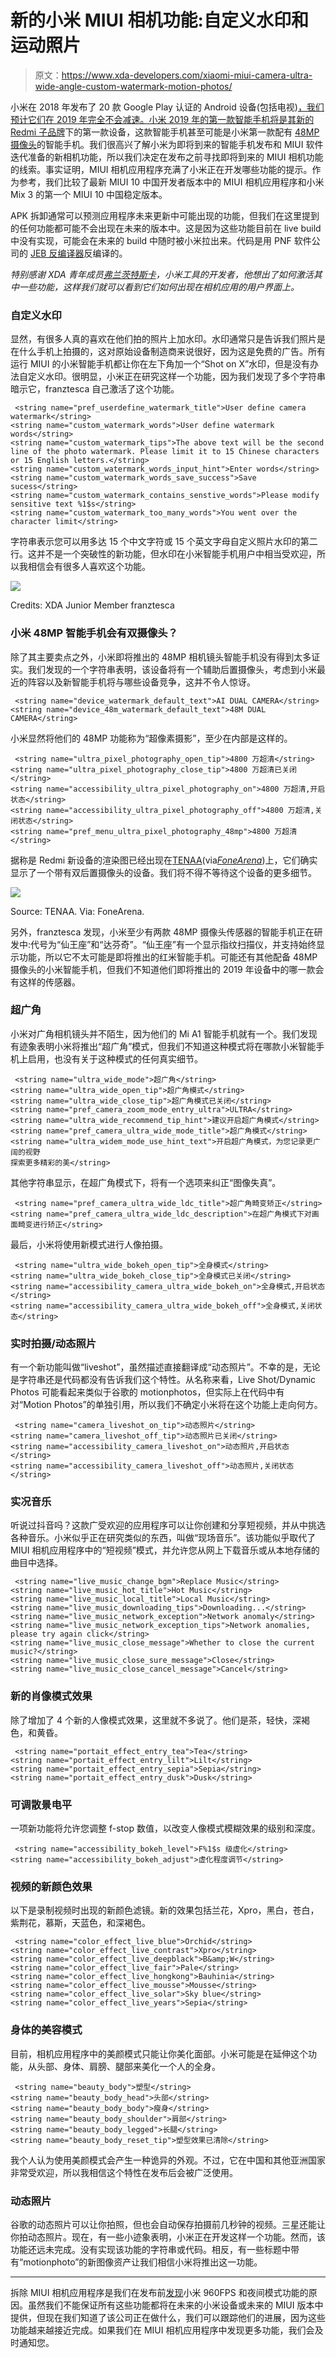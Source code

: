 # 新的小米 MIUI 相机功能:自定义水印和运动照片

> 原文：<https://www.xda-developers.com/xiaomi-miui-camera-ultra-wide-angle-custom-watermark-motion-photos/>

小米在 2018 年发布了 20 款 Google Play 认证的 Android 设备(包括电视)[，我们预计它们在 2019 年完全不会减速。小米 2019 年的第一款智能手机将是其新的](https://www.xda-developers.com/3100-android-devices-google-play-support-2018/) [Redmi 子品牌](https://www.xda-developers.com/xiaomi-spins-redmi-sub-brand/)下的第一款设备，这款智能手机甚至可能是小米第一款配有 [48MP 摄像头](https://www.xda-developers.com/xiaomi-teases-48mp-camera-smartphone/)的智能手机。我们很高兴了解小米为即将到来的智能手机发布和 MIUI 软件迭代准备的新相机功能，所以我们决定在发布之前寻找即将到来的 MIUI 相机功能的线索。事实证明，MIUI 相机应用程序充满了小米正在开发哪些功能的提示。作为参考，我们比较了最新 MIUI 10 中国开发者版本中的 MIUI 相机应用程序和小米 Mix 3 的第一个 MIUI 10 中国稳定版本。

APK 拆卸通常可以预测应用程序未来更新中可能出现的功能，但我们在这里提到的任何功能都可能不会出现在未来的版本中。这是因为这些功能目前在 live build 中没有实现，可能会在未来的 build 中随时被小米拉出来。代码是用 PNF 软件公司的 [JEB 反编译器](https://www.pnfsoftware.com/?aid=xdadev)反编译的。

*特别感谢 XDA 青年成员[弗兰茨特斯卡](https://forum.xda-developers.com/member.php?u=8229896)，小米工具的开发者，他想出了如何激活其中一些功能，这样我们就可以看到它们如何出现在相机应用的用户界面上。*

### 自定义水印

显然，有很多人真的喜欢在他们拍的照片上加水印。水印通常只是告诉我们照片是在什么手机上拍摄的，这对原始设备制造商来说很好，因为这是免费的广告。所有运行 MIUI 的小米智能手机都让你在左下角加一个“Shot on X”水印，但是没有办法自定义水印。很明显，小米正在研究这样一个功能，因为我们发现了多个字符串暗示它，franztesca 自己激活了这个功能。

```
 <string name="pref_userdefine_watermark_title">User define camera watermark</string>
<string name="custom_watermark_words">User define watermark words</string>
<string name="custom_watermark_tips">The above text will be the second line of the photo watermark. Please limit it to 15 Chinese characters or 15 English letters.</string>
<string name="custom_watermark_words_input_hint">Enter words</string>
<string name="custom_watermark_words_save_success">Save sucess</string>
<string name="custom_watermark_contains_senstive_words">Please modify sensitive text %1$s</string>
<string name="custom_watermark_too_many_words">You went over the character limit</string> 
```

字符串表示您可以用多达 15 个中文字符或 15 个英文字母自定义照片水印的第二行。这并不是一个突破性的新功能，但水印在小米智能手机用户中相当受欢迎，所以我相信会有很多人喜欢这个功能。

 <picture>![](img/fc6826b3f95ccb0e642510e0df64b71a.png)</picture> 

Credits: XDA Junior Member franztesca

### 小米 48MP 智能手机会有双摄像头？

除了其主要卖点之外，小米即将推出的 48MP 相机镜头智能手机没有得到太多证实。我们发现的一个字符串表明，该设备将有一个辅助后置摄像头，考虑到小米最近的阵容以及新智能手机将与哪些设备竞争，这并不令人惊讶。

```
 <string name="device_watermark_default_text">AI DUAL CAMERA</string>
<string name="device_48m_watermark_default_text">48M DUAL CAMERA</string> 
```

小米显然将他们的 48MP 功能称为“超像素摄影”，至少在内部是这样的。

```
 <string name="ultra_pixel_photography_open_tip">4800 万超清</string>
<string name="ultra_pixel_photography_close_tip">4800 万超清已关闭</string>
<string name="accessibility_ultra_pixel_photography_on">4800 万超清,开启状态</string>
<string name="accessibility_ultra_pixel_photography_off">4800 万超清,关闭状态</string>
<string name="pref_menu_ultra_pixel_photography_48mp">4800 万超清</string> 
```

据称是 Redmi 新设备的渲染图已经出现在[TENAA](http://www.tenaa.com.cn/WSFW/LicenceShow.aspx?code=1NjOkBIbuqnuLIRnUiQEYy2jJ5EV8DAmVrsPigztYTqY%2bQudp0ll6WpD2xZPezxF)(via[*FoneArena*](https://www.fonearena.com/blog/272160/xiaomi-redmi-7-tenaa-certification.html))上，它们确实显示了一个带有双后置摄像头的设备。我们将不得不等待这个设备的更多细节。

 <picture>![](img/9ffcf53302f96d6ca229201f39ee3f03.png)</picture> 

Source: TENAA. Via: FoneArena.

另外，franztesca 发现，小米至少有两款 48MP 摄像头传感器的智能手机正在研发中:代号为“仙王座”和“达芬奇”。“仙王座”有一个显示指纹扫描仪，并支持始终显示功能，所以它不太可能是即将推出的红米智能手机。可能还有其他配备 48MP 摄像头的小米智能手机，但我们不知道他们即将推出的 2019 年设备中的哪一款会有这样的传感器。

### 超广角

小米对广角相机镜头并不陌生，因为他们的 Mi A1 智能手机就有一个。我们发现有迹象表明小米将推出“超广角”模式，但我们不知道这种模式将在哪款小米智能手机上启用，也没有关于这种模式的任何真实细节。

```
 <string name="ultra_wide_mode">超广角</string>
<string name="ultra_wide_open_tip">超广角模式</string>
<string name="ultra_wide_close_tip">超广角模式已关闭</string>
<string name="pref_camera_zoom_mode_entry_ultra">ULTRA</string>
<string name="ultra_wide_recommend_tip_hint">建议开启超广角模式</string>
<string name="pref_camera_ultra_wide_mode_title">超广角模式</string>
<string name="ultra_widem_mode_use_hint_text">开启超广角模式，为您记录更广阔的视野
探索更多精彩的美</string> 
```

其他字符串显示，在超广角模式下，将有一个选项来纠正“图像失真”。

```
 <string name="pref_camera_ultra_wide_ldc_title">超广角畸变矫正</string>
<string name="pref_camera_ultra_wide_ldc_description">在超广角模式下对画面畸变进行矫正</string> 
```

最后，小米将使用新模式进行人像拍摄。

```
 <string name="ultra_wide_bokeh_open_tip">全身模式</string>
<string name="ultra_wide_bokeh_close_tip">全身模式已关闭</string>
<string name="accessibility_camera_ultra_wide_bokeh_on">全身模式,开启状态</string>
<string name="accessibility_camera_ultra_wide_bokeh_off">全身模式,关闭状态</string> 
```

### 实时拍摄/动态照片

有一个新功能叫做“liveshot”，虽然描述直接翻译成“动态照片”。不幸的是，无论是字符串还是代码都没有告诉我们这个特性。从名称来看，Live Shot/Dynamic Photos 可能看起来类似于谷歌的 motionphotos，但实际上在代码中有对“Motion Photos”的单独引用，所以我们不确定小米将在这个功能上走向何方。

```
 <string name="camera_liveshot_on_tip">动态照片</string>
<string name="camera_liveshot_off_tip">动态照片已关闭</string>
<string name="accessibility_camera_liveshot_on">动态照片,开启状态</string>
<string name="accessibility_camera_liveshot_off">动态照片,关闭状态</string> 
```

### 实况音乐

听说过抖音吗？这款广受欢迎的应用程序可以让你创建和分享短视频，并从中挑选各种音乐。小米似乎正在研究类似的东西，叫做“现场音乐”。该功能似乎取代了 MIUI 相机应用程序中的“短视频”模式，并允许您从网上下载音乐或从本地存储的曲目中选择。

```
 <string name="live_music_change_bgm">Replace Music</string>
<string name="live_music_hot_title">Hot Music</string>
<string name="live_music_local_title">Local Music</string>
<string name="live_music_downloading_tips">Downloading...</string>
<string name="live_music_network_exception">Network anomaly</string>
<string name="live_music_network_exception_tips">Network anomalies, please try again click</string>
<string name="live_music_close_message">Whether to close the current music?</string>
<string name="live_music_close_sure_message">Close</string>
<string name="live_music_close_cancel_message">Cancel</string> 
```

### 新的肖像模式效果

除了增加了 4 个新的人像模式效果，这里就不多说了。他们是茶，轻快，深褐色，和黄昏。

```
 <string name="portait_effect_entry_tea">Tea</string>
<string name="portait_effect_entry_lilt">Lilt</string>
<string name="portait_effect_entry_sepia">Sepia</string>
<string name="portait_effect_entry_dusk">Dusk</string> 
```

### 可调散景电平

一项新功能将允许您调整 f-stop 数值，以改变人像模式模糊效果的级别和深度。

```
 <string name="accessibility_bokeh_level">F%1$s 级虚化</string>
<string name="accessibility_bokeh_adjust">虚化程度调节</string> 
```

### 视频的新颜色效果

以下是录制视频时出现的新颜色滤镜。新的效果包括兰花，Xpro，黑白，苍白，紫荆花，慕斯，天蓝色，和深褐色。

```
 <string name="color_effect_live_blue">Orchid</string>
<string name="color_effect_live_contrast">Xpro</string>
<string name="color_effect_live_deepblack">B&amp;W</string>
<string name="color_effect_live_fair">Pale</string>
<string name="color_effect_live_hongkong">Bauhinia</string>
<string name="color_effect_live_mousse">Mousse</string>
<string name="color_effect_live_solar">Sky blue</string>
<string name="color_effect_live_years">Sepia</string> 
```

### 身体的美容模式

目前，相机应用程序中的美颜模式只能让你美化面部。小米可能是在延伸这个功能，从头部、身体、肩膀、腿部来美化一个人的全身。

```
 <string name="beauty_body">塑型</string>
<string name="beauty_body_head">头部</string>
<string name="beauty_body_body">瘦身</string>
<string name="beauty_body_shoulder">肩部</string>
<string name="beauty_body_legged">长腿</string>
<string name="beauty_body_reset_tip">塑型效果已清除</string> 
```

我个人认为使用美颜模式会产生一种诡异的外观。不过，它在中国和其他亚洲国家非常受欢迎，所以我相信这个特性在发布后会被广泛使用。

### 动态照片

谷歌的动态照片可以让你拍照，但也会自动保存拍摄前几秒钟的视频。三星还能让你拍动态照片。现在，有一些小迹象表明，小米正在开发这样一个功能。然而，该功能还远未完成。没有实现该功能的字符串或代码。相反，有一些标题中带有“motionphoto”的新图像资产让我们相信小米将推出这一功能。

* * *

拆除 MIUI 相机应用程序是我们在发布前[发现](https://www.xda-developers.com/xiaomi-mi-mix-3-960-fps-galaxy-note-9/)小米 960FPS 和夜间模式功能的原因。虽然我们不能保证所有这些功能都将在未来的小米设备或未来的 MIUI 版本中提供，但现在我们知道了该公司正在做什么，我们可以跟踪他们的进展，因为这些功能越来越接近完成。如果我们在 MIUI 相机应用程序中发现更多功能，我们会及时通知您。